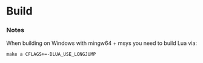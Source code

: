# Build

### Notes

When building on Windows with mingw64 + msys you need to build Lua via:

`make a CFLAGS+=-DLUA_USE_LONGJUMP`